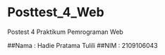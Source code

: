 # Posttest_4_Web
Postest 4 Praktikum Pemrograman Web

##Nama : Hadie Pratama Tulili
##NIM : 2109106043
